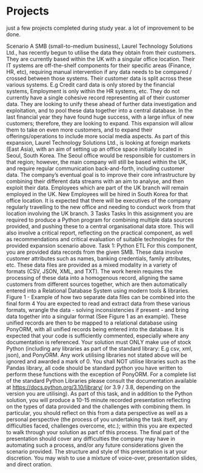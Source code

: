 # Projects
just a few projects completed during study year. a lot of improvement to be done.

Scenario
A SMB (small-to-medium business), Laurel Technology Solutions Ltd., has recently begun to
utilise the data they obtain from their customers. They are currently based within the UK with
a singular office location. Their IT systems are off-the-shelf components for their specific
areas (Finance, HR, etc), requiring manual intervention if any data needs to be compared /
crossed between those systems. Their customer data is split across these various systems.
E.g Credit card data is only stored by the financial systems, Employment is only within the
HR systems, etc. They do not currently have a single cohesive record representing all of
their customer data. They are looking to unify these ahead of further data investigation and
exploitation, and to pool these data together into a central database.
In the last financial year they have found huge success, with a large influx of new customers;
therefore, they are looking to expand. This expansion will allow them to take on even more
customers, and to expand their offerings/operations to include more social media aspects.
As part of this expansion, Laurel Technology Solutions Ltd., is looking at foreign markets
(East Asia), with an aim of setting up an office space initially located in Seoul, South Korea.
The Seoul office would be responsible for customers in that region; however, the main
company will still be based within the UK, and require regular communication back-and-forth,
including customer data. The company’s eventual goal is to improve their core infrastructure
by combining their different data streams with an aim to analyse, and then exploit their data.
Employees which are part of the UK branch will remain employed in the UK. New
Employees will be hired in South Korea for that office location. It is expected that there will
be executives of the company regularly travelling to the new office and needing to conduct
work from that location involving the UK branch.
3
Tasks
Tasks
In this assignment you are required to produce a Python program for combining multiple
data sources provided, and pushing these to a central organisational data store. This will
also involve a critical report, reflecting on the practical component, as well as
recommendations and critical evaluation of suitable technologies for the provided expansion
scenario above.
Task 1: Python ETL
For this component, you are provided data records from the given SMB. These data involve
customer attributes such as names, banking credentials, family attributes, etc. These data
files are provided as a mixed modality in a variety of formats (CSV, JSON, XML, and TXT).
The work herein requires the processing of these data into a homogenous record, aligning
the same customers from different sources together, which are then automatically entered
into a Relational Database System using modern tools & libraries.
Figure 1 - Example of how two separate data files can be combined into the final form
4
You are expected to read and extract data from these various formats, wrangle the data -
solving inconsistencies if present - and bring data together into a singular format (See Figure
1 as an example). These unified records are then to be mapped to a relational database
using PonyORM, with all unified records being entered into the database. It is expected that
your code is sufficiently commented, especially where any documentation is referenced.
Your solution must ONLY make use of stock Python (including any libraries as part of
the standard library: E.g csv, xml, json), and PonyORM.
Any work utilising libraries not stated above will be ignored and awarded a mark of 0.
You shall NOT utilise libraries such as the Pandas library, all code should be standard
python you have written to perform these functions with the exception of PonyORM.
For a complete list of the standard Python Libraries please consult the documentation
available at https://docs.python.org/3.10/library/ (or 3.9 / 3.8, depending on the version
you are utilising).
As part of this task, and in addition to the Python solution, you will produce a 10-15 minute
recorded presentation reflecting on the types of data provided and the challenges with
combining them. In particular, you should reflect on this from a data perspective as well as a
personal perspective (the process of you undertaking the task itself, any difficulties faced,
challenges overcome, etc.); within this you are expected to walk through your solution as
part of this process.
The final part of the presentation should cover any difficulties the company may have in
automating such a process, and/or any future considerations given the scenario provided.
The structure and style of this presentation is at your discretion. You may wish to use a
mixture of voice-over, presentation slides, and direct oration.
